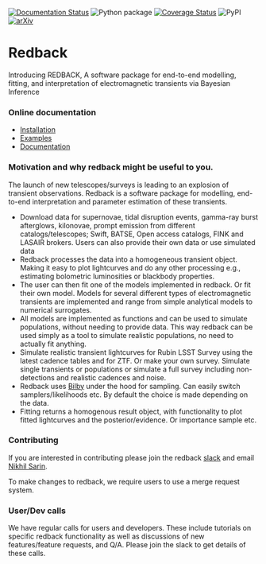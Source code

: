 [![Documentation Status](https://readthedocs.org/projects/redback/badge/?version=latest)](https://redback.readthedocs.io/en/latest/?badge=latest)
![Python package](https://github.com/nikhil-sarin/redback/workflows/Python%20application/badge.svg)
[![Coverage Status](https://coveralls.io/repos/github/nikhil-sarin/redback/badge.svg?branch=master)](https://coveralls.io/github/nikhil-sarin/redback?branch=master)
![PyPI](https://img.shields.io/pypi/v/redback)
[![arXiv](https://img.shields.io/badge/arXiv-2308.12806-00ff00.svg)](https://arxiv.org/abs/2308.12806)
# Redback
Introducing REDBACK, A software package for end-to-end modelling, fitting, and interpretation of electromagnetic transients via Bayesian Inference

### Online documentation

- [Installation](https://redback.readthedocs.io/en/latest/)
- [Examples](https://github.com/nikhil-sarin/redback/tree/master/examples)
- [Documentation](https://redback.readthedocs.io/en/latest/)


### Motivation and why redback might be useful to you.
The launch of new telescopes/surveys is leading to an explosion of transient observations. 
Redback is a software package for modelling, end-to-end interpretation and parameter estimation of these transients.

- Download data for supernovae, tidal disruption events, gamma-ray burst afterglows, kilonovae, prompt emission from 
  different catalogs/telescopes; Swift, BATSE, Open access catalogs, FINK and LASAIR brokers. 
  Users can also provide their own data or use simulated data
- Redback processes the data into a homogeneous transient object. Making it easy to plot lightcurves and do any other processing e.g., estimating bolometric luminosities or blackbody properties. 
- The user can then fit one of the models implemented in redback. Or fit their own model. Models for several different types of electromagnetic transients are implemented and range from simple analytical models to numerical surrogates.
- All models are implemented as functions and can be used to simulate populations, without needing to provide data. This way redback can be used simply as a tool to simulate realistic populations, no need to actually fit anything.
- Simulate realistic transient lightcurves for Rubin LSST Survey using the latest cadence tables and for ZTF. Or make your own survey. 
Simulate single transients or populations or simulate a full survey including non-detections and realistic cadences and noise.
- Redback uses [Bilby](https://lscsoft.docs.ligo.org/bilby/index.html) under the hood for sampling. Can easily switch samplers/likelihoods etc. By default the choice is made depending on the data.
- Fitting returns a homogenous result object, with functionality to plot fitted lightcurves and the posterior/evidence. Or importance sample etc.

### Contributing
If you are interested in contributing please join the redback 
[slack](https://join.slack.com/t/redback-group/shared_invite/zt-2503mmkaq-EMEAgz7i3mY0pg1o~VUdqw)
and email [Nikhil Sarin](mailto:nikhil.sarin@su.se?subject=Contributing%20to%20redback).

To make changes to redback, we require users to use a merge request system. 

### User/Dev calls
We have regular calls for users and developers. 
These include tutorials on specific redback functionality as well as discussions of new features/feature requests, 
and Q/A. Please join the slack to get details of these calls.
